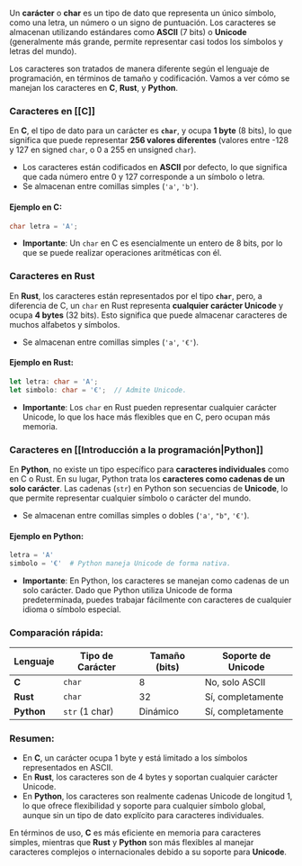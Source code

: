 Un **carácter** o **char** es un tipo de dato que representa un único símbolo, como una letra, un número o un signo de puntuación. Los caracteres se almacenan utilizando estándares como **ASCII** (7 bits) o **Unicode** (generalmente más grande, permite representar casi todos los símbolos y letras del mundo).

Los caracteres son tratados de manera diferente según el lenguaje de programación, en términos de tamaño y codificación. Vamos a ver cómo se manejan los caracteres en **C**, **Rust**, y **Python**.

### Caracteres en **[[C]]**

En **C**, el tipo de dato para un carácter es **`char`**, y ocupa **1 byte** (8 bits), lo que significa que puede representar **256 valores diferentes** (valores entre -128 y 127 en signed `char`, o 0 a 255 en unsigned `char`).

- Los caracteres están codificados en **ASCII** por defecto, lo que significa que cada número entre 0 y 127 corresponde a un símbolo o letra.
- Se almacenan entre comillas simples (`'a'`, `'b'`).

#### Ejemplo en C:

```C
char letra = 'A';
```

- **Importante**: Un `char` en C es esencialmente un entero de 8 bits, por lo que se puede realizar operaciones aritméticas con él.
### Caracteres en **Rust**

En **Rust**, los caracteres están representados por el tipo **`char`**, pero, a diferencia de C, un `char` en Rust representa **cualquier carácter Unicode** y ocupa **4 bytes** (32 bits). Esto significa que puede almacenar caracteres de muchos alfabetos y símbolos.

- Se almacenan entre comillas simples (`'a'`, `'€'`).

#### Ejemplo en Rust:

```rust
let letra: char = 'A';
let simbolo: char = '€';  // Admite Unicode.
```

- **Importante**: Los `char` en Rust pueden representar cualquier carácter Unicode, lo que los hace más flexibles que en C, pero ocupan más memoria.

### Caracteres en **[[Introducción a la programación|Python]]**

En **Python**, no existe un tipo específico para **caracteres individuales** como en C o Rust. En su lugar, Python trata los **caracteres como cadenas de un solo carácter**. Las cadenas (`str`) en Python son secuencias de **Unicode**, lo que permite representar cualquier símbolo o carácter del mundo.

- Se almacenan entre comillas simples o dobles (`'a'`, `"b"`, `'€'`).

#### Ejemplo en Python:

```python
letra = 'A'
simbolo = '€'  # Python maneja Unicode de forma nativa.
```

- **Importante**: En Python, los caracteres se manejan como cadenas de un solo carácter. Dado que Python utiliza Unicode de forma predeterminada, puedes trabajar fácilmente con caracteres de cualquier idioma o símbolo especial.
### Comparación rápida:

| Lenguaje   | Tipo de Carácter | Tamaño (bits) | Soporte de Unicode |
| ---------- | ---------------- | ------------- | ------------------ |
| **C**      | `char`           | 8             | No, solo ASCII     |
| **Rust**   | `char`           | 32            | Sí, completamente  |
| **Python** | `str` (1 char)   | Dinámico      | Sí, completamente  |

### Resumen:

- En **C**, un carácter ocupa 1 byte y está limitado a los símbolos representados en ASCII.
- En **Rust**, los caracteres son de 4 bytes y soportan cualquier carácter Unicode.
- En **Python**, los caracteres son realmente cadenas Unicode de longitud 1, lo que ofrece flexibilidad y soporte para cualquier símbolo global, aunque sin un tipo de dato explícito para caracteres individuales.

En términos de uso, **C** es más eficiente en memoria para caracteres simples, mientras que **Rust** y **Python** son más flexibles al manejar caracteres complejos o internacionales debido a su soporte para **Unicode**.